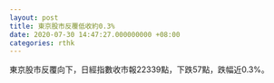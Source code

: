 ```yaml
---
layout: post
title: 東京股市反覆低收約0.3%
date: 2020-07-30 14:47:27.000000000 +08:00
categories: rthk
---
```


東京股市反覆向下，日經指數收市報22339點，下跌57點，跌幅近0.3%。
